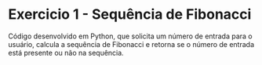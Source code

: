﻿# Exercicio 1 - Sequência de Fibonacci
Código desenvolvido em Python, que solicita um número de entrada para o usuário, calcula a sequência de Fibonacci e retorna se o número de entrada está presente ou não na sequência.
